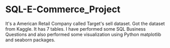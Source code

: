 # SQL-E-Commerce_Project

It's a American Retail Company called Target's sell dataset. Got the dataset from Kaggle. It has 7 tables. I have performed some SQL Business Questions and also performed some visualization using Python matplotlib and seaborn packages.
